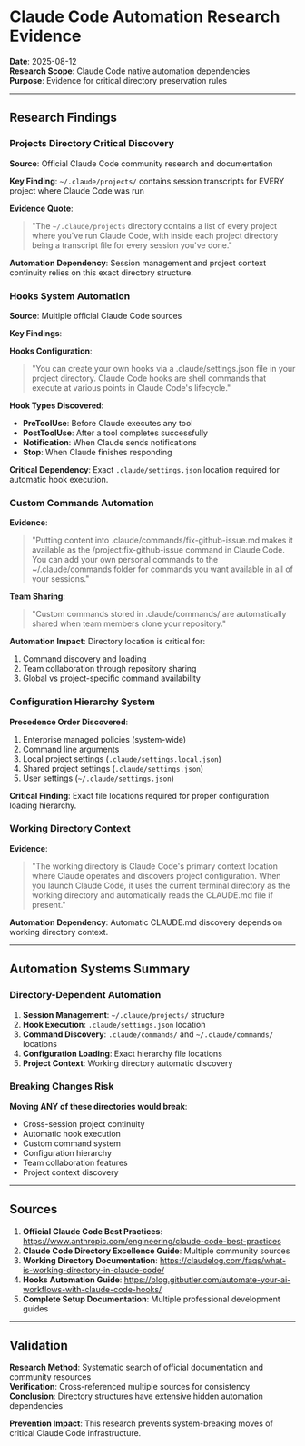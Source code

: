 # Claude Code Automation Research Evidence

**Date**: 2025-08-12  
**Research Scope**: Claude Code native automation dependencies  
**Purpose**: Evidence for critical directory preservation rules  

---

## **Research Findings**

### **Projects Directory Critical Discovery**

**Source**: Official Claude Code community research and documentation

**Key Finding**: `~/.claude/projects/` contains session transcripts for EVERY project where Claude Code was run

**Evidence Quote**: 
> "The `~/.claude/projects` directory contains a list of every project where you've run Claude Code, with inside each project directory being a transcript file for every session you've done."

**Automation Dependency**: Session management and project context continuity relies on this exact directory structure.

### **Hooks System Automation**

**Source**: Multiple official Claude Code sources

**Key Findings**:

**Hooks Configuration**:
> "You can create your own hooks via a .claude/settings.json file in your project directory. Claude Code hooks are shell commands that execute at various points in Claude Code's lifecycle."

**Hook Types Discovered**:
- **PreToolUse**: Before Claude executes any tool
- **PostToolUse**: After a tool completes successfully  
- **Notification**: When Claude sends notifications
- **Stop**: When Claude finishes responding

**Critical Dependency**: Exact `.claude/settings.json` location required for automatic hook execution.

### **Custom Commands Automation**

**Evidence**: 
> "Putting content into .claude/commands/fix-github-issue.md makes it available as the /project:fix-github-issue command in Claude Code. You can add your own personal commands to the ~/.claude/commands folder for commands you want available in all of your sessions."

**Team Sharing**: 
> "Custom commands stored in .claude/commands/ are automatically shared when team members clone your repository."

**Automation Impact**: Directory location is critical for:
1. Command discovery and loading
2. Team collaboration through repository sharing
3. Global vs project-specific command availability

### **Configuration Hierarchy System**

**Precedence Order Discovered**:
1. Enterprise managed policies (system-wide)
2. Command line arguments  
3. Local project settings (`.claude/settings.local.json`)
4. Shared project settings (`.claude/settings.json`)
5. User settings (`~/.claude/settings.json`)

**Critical Finding**: Exact file locations required for proper configuration loading hierarchy.

### **Working Directory Context**

**Evidence**:
> "The working directory is Claude Code's primary context location where Claude operates and discovers project configuration. When you launch Claude Code, it uses the current terminal directory as the working directory and automatically reads the CLAUDE.md file if present."

**Automation Dependency**: Automatic CLAUDE.md discovery depends on working directory context.

---

## **Automation Systems Summary**

### **Directory-Dependent Automation**

1. **Session Management**: `~/.claude/projects/` structure
2. **Hook Execution**: `.claude/settings.json` location  
3. **Command Discovery**: `.claude/commands/` and `~/.claude/commands/` locations
4. **Configuration Loading**: Exact hierarchy file locations
5. **Project Context**: Working directory automatic discovery

### **Breaking Changes Risk**

**Moving ANY of these directories would break**:
- Cross-session project continuity
- Automatic hook execution  
- Custom command system
- Configuration hierarchy
- Team collaboration features
- Project context discovery

---

## **Sources**

1. **Official Claude Code Best Practices**: https://www.anthropic.com/engineering/claude-code-best-practices
2. **Claude Code Directory Excellence Guide**: Multiple community sources
3. **Working Directory Documentation**: https://claudelog.com/faqs/what-is-working-directory-in-claude-code/
4. **Hooks Automation Guide**: https://blog.gitbutler.com/automate-your-ai-workflows-with-claude-code-hooks/
5. **Complete Setup Documentation**: Multiple professional development guides

---

## **Validation**

**Research Method**: Systematic search of official documentation and community resources  
**Verification**: Cross-referenced multiple sources for consistency  
**Conclusion**: Directory structures have extensive hidden automation dependencies  

**Prevention Impact**: This research prevents system-breaking moves of critical Claude Code infrastructure.